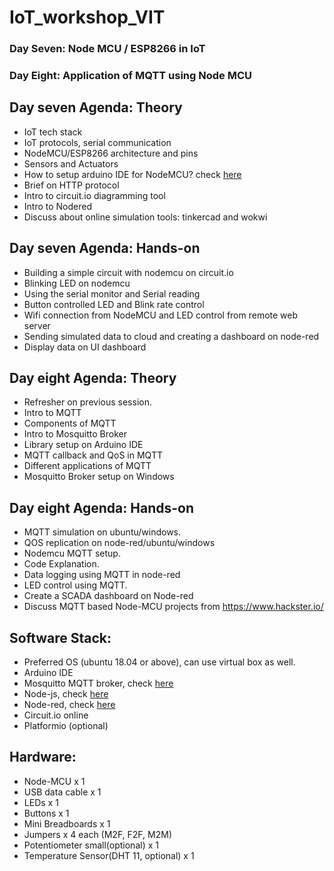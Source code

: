 # IoT_workshop_VIT

### Day Seven: Node MCU / ESP8266 in IoT
### Day Eight: Application of MQTT using Node MCU

## Day seven Agenda: Theory

- IoT tech stack
- IoT protocols, serial communication
- NodeMCU/ESP8266 architecture and pins
- Sensors and Actuators
- How to setup arduino IDE for NodeMCU? check [here](day_seven/Arduino_IDE_setup.docx)
- Brief on HTTP protocol
- Intro to circuit.io diagramming tool
- Intro to Nodered
- Discuss about online simulation tools: tinkercad and wokwi

## Day seven Agenda: Hands-on

- Building a simple circuit with nodemcu on circuit.io
- Blinking LED on nodemcu
- Using the serial monitor and Serial reading
- Button controlled LED and Blink rate control
- Wifi connection from NodeMCU and LED control from remote web server
- Sending simulated data to cloud and creating a dashboard on node-red
- Display data on UI dashboard

## Day eight Agenda: Theory

- Refresher on previous session.
- Intro to MQTT
- Components of MQTT
- Intro to Mosquitto Broker
- Library setup on Arduino IDE
- MQTT callback and QoS in MQTT
- Different applications of MQTT
- Mosquitto Broker setup on Windows


## Day eight Agenda: Hands-on

- MQTT simulation on ubuntu/windows.
- QOS replication on node-red/ubuntu/windows
- Nodemcu MQTT setup.
- Code Explanation.
- Data logging using MQTT in node-red
- LED control using MQTT. 
- Create a SCADA dashboard on Node-red
- Discuss MQTT based Node-MCU projects from https://www.hackster.io/

## Software Stack:

- Preferred OS (ubuntu 18.04 or above), can use virtual box as well.
- Arduino IDE
- Mosquitto MQTT broker, check [here](day_eight/MQTT_simulation_guide.md)
- Node-js, check [here](day_seven/node_red_install_guide.md)
- Node-red, check [here](day_seven/node_red_install_guide.md)
- Circuit.io online
- Platformio (optional)

## Hardware:

- Node-MCU x 1
- USB data cable x 1
- LEDs x 1
- Buttons x 1
- Mini Breadboards x 1
- Jumpers x 4 each (M2F, F2F, M2M)
- Potentiometer small(optional) x 1
- Temperature Sensor(DHT 11, optional) x 1

